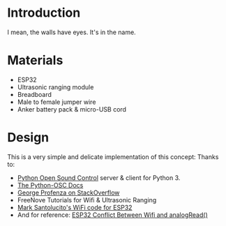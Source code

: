 # Introduction

I mean, the walls have eyes. It's in the name.

# Materials

- ESP32
- Ultrasonic ranging module
- Breadboard
- Male to female jumper wire
- Anker battery pack & micro-USB cord

# Design

This is a very simple and delicate implementation of this concept: 
Thanks to:
- <a href="https://pypi.org/project/python-osc/">Python Open Sound Control</a> server & client for Python 3.
- <a href="https://python-osc.readthedocs.io/en/latest/client.html#client-module-documentation">The Python-OSC Docs</a>
- <a href="https://stackoverflow.com/questions/39719193/how-to-pass-output-from-a-python-program-into-a-processing-program">George Profenza on StackOverflow</a>
- FreeNove Tutorials for Wifi & Ultrasonic Ranging
- <a href="https://gist.github.com/santolucito/4016405f54850f7a216e9e453fe81803">Mark Santolucito's WiFi code for ESP32</a>
- And for reference: <a href="https://github.com/espressif/arduino-esp32/issues/102">ESP32 Conflict Between Wifi and analogRead()</a>
